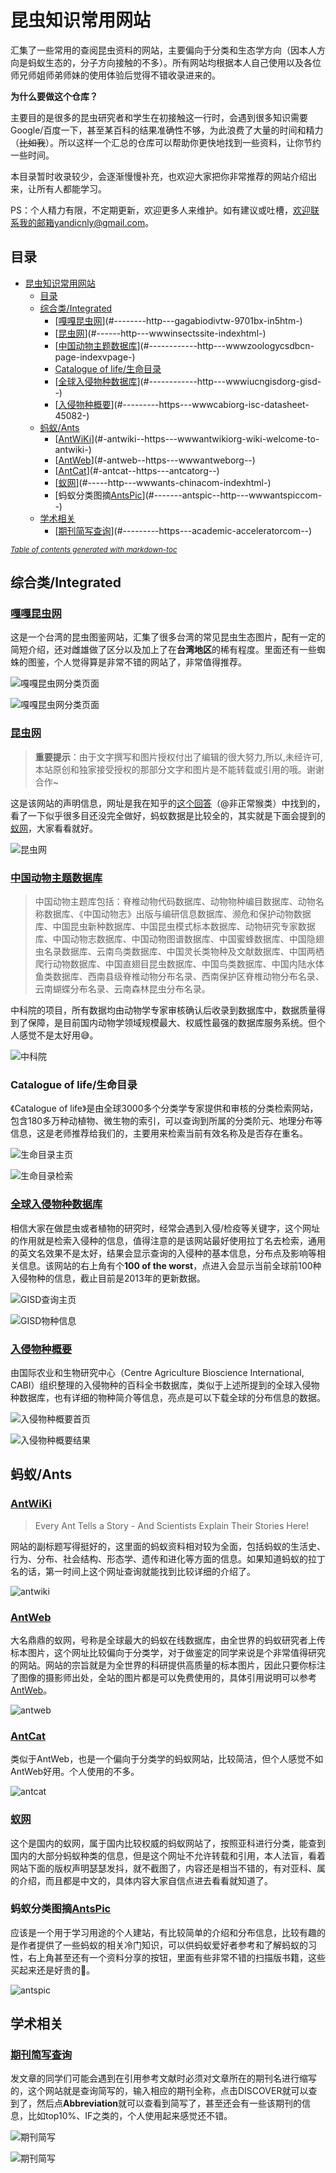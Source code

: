 # 昆虫知识常用网站



汇集了一些常用的查阅昆虫资料的网站，主要偏向于分类和生态学方向（因本人方向是蚂蚁生态的，分子方向接触的不多）。所有网站均根据本人自己使用以及各位师兄师姐师弟师妹的使用体验后觉得不错收录进来的。

**为什么要做这个仓库？**

主要目的是很多的昆虫研究者和学生在初接触这一行时，会遇到很多知识需要Google/百度一下，甚至某百科的结果准确性不够，为此浪费了大量的时间和精力（~~比如我~~）。所以这样一个汇总的仓库可以帮助你更快地找到一些资料，让你节约一些时间。

本目录暂时收录较少，会逐渐慢慢补充，也欢迎大家把你非常推荐的网站介绍出来，让所有人都能学习。

PS：个人精力有限，不定期更新，欢迎更多人来维护。如有建议或吐槽，欢迎联系我的邮箱yandicnly@gmail.com。

## 目录

- [昆虫知识常用网站](#--------)
  * [目录](#--)
  * [综合类/Integrated](#----integrated)
    + [[嘎嘎昆虫网](http://gaga.biodiv.tw/9701bx/in5.htm)](#--------http---gagabiodivtw-9701bx-in5htm-)
    + [[昆虫网](http://www.insects.site/index.html)](#------http---wwwinsectssite-indexhtml-)
    + [[中国动物主题数据库](http://www.zoology.csdb.cn/page/index.vpage)](#------------http---wwwzoologycsdbcn-page-indexvpage-)
    + [Catalogue of life/生命目录](#catalogue-of-life-----)
    + [[全球入侵物种数据库](http://www.iucngisd.org/gisd/)](#------------http---wwwiucngisdorg-gisd--)
    + [[入侵物种概要](https://www.cabi.org/isc/datasheet/45082)](#---------https---wwwcabiorg-isc-datasheet-45082-)
  * [蚂蚁/Ants](#---ants)
    + [[AntWiKi](https://www.antwiki.org/wiki/Welcome_to_AntWiki)](#-antwiki--https---wwwantwikiorg-wiki-welcome-to-antwiki-)
    + [[AntWeb](https://www.antweb.org/)](#-antweb--https---wwwantweborg--)
    + [[AntCat](https://antcat.org/)](#-antcat--https---antcatorg--)
    + [[蚁网](http://www.ants-china.com/index.html)](#-----http---wwwants-chinacom-indexhtml-)
    + [蚂蚁分类图摘[AntsPic](http://www.antspic.com/)](#-------antspic--http---wwwantspiccom--)
  * [学术相关](#----)
    + [[期刊简写查询](https://academic-accelerator.com/)](#---------https---academic-acceleratorcom--)

<small><i><a href='http://ecotrust-canada.github.io/markdown-toc/'>Table of contents generated with markdown-toc</a></i></small>

## 综合类/Integrated

### [嘎嘎昆虫网](http://gaga.biodiv.tw/9701bx/in5.htm)

这是一个台湾的昆虫图鉴网站，汇集了很多台湾的常见昆虫生态图片，配有一定的简短介绍，还对雌雄做了区分以及加上了在**台湾地区**的稀有程度。里面还有一些蜘蛛的图鉴，个人觉得算是非常不错的网站了，非常值得推荐。

![嘎嘎昆虫网分类页面](Image/gaga01.png)

![嘎嘎昆虫网分类页面](Image/gaga02.png)

### [昆虫网](http://www.insects.site/index.html)

> **重要提示**：由于文字撰写和图片授权付出了编辑的很大努力,所以,未经许可,本站原创和独家接受授权的那部分文字和图片是不能转载或引用的哦。谢谢合作~

这是该网站的声明信息，网址是我在知乎的[这个回答](https://www.zhihu.com/question/335047213/answer/751746737)（@非正常猴类）中找到的，看了一下似乎很多目还没完全做好，蚂蚁数据是比较全的，其实就是下面会提到的[蚁网](#蚁网)，大家看看就好。

![昆虫网](Image/insect01.png)

### [中国动物主题数据库](http://www.zoology.csdb.cn/page/index.vpage)

> 中国动物主题库包括：脊椎动物代码数据库、动物物种编目数据库、动物名称数据库、《中国动物志》出版与编研信息数据库、濒危和保护动物数据库、中国昆虫新种数据库、中国昆虫模式标本数据库、动物研究专家数据库、中国动物志数据库、中国动物图谱数据库、中国蜜蜂数据库、中国隐翅虫名录数据库、云南鸟类数据库、中国灵长类物种及文献数据库、中国两栖爬行动物数据库、中国直翅目昆虫数据库、中国鸟类数据库、中国内陆水体鱼类数据库、西南县级脊椎动物分布名录、西南保护区脊椎动物分布名录、云南蝴蝶分布名录、云南森林昆虫分布名录。

中科院的项目，所有数据均由动物学专家审核确认后收录到数据库中，数据质量得到了保障，是目前国内动物学领域规模最大、权威性最强的数据库服务系统。但个人感觉不是太好用😅。

![中科院](Image/zhongkeyuan01.png)

### Catalogue of life/生命目录

《Catalogue of life》是由全球3000多个分类学专家提供和审核的分类检索网站，包含180多万种动植物、微生物的索引，可以查询到所属的分类阶元、地理分布等信息，这是老师推荐给我们的，主要用来检索当前有效名称及是否存在重名。

![生命目录主页](Image/COF01.png)

![生命目录检索](Image/COF02.png)

### [全球入侵物种数据库](http://www.iucngisd.org/gisd/)

相信大家在做昆虫或者植物的研究时，经常会遇到入侵/检疫等关键字，这个网址的作用就是检索入侵种的信息，值得注意的是该网站最好使用拉丁名去检索，通用的英文名效果不是太好，结果会显示查询的入侵种的基本信息，分布点及影响等相关信息。该网站的右上角有个**100 of the worst**，点进入会显示当前全球前100种入侵物种的信息，截止目前是2013年的更新数据。

![GISD查询主页](Image/gisd01.png)

![GISD物种信息](Image/gisd02.png)

### [入侵物种概要](https://www.cabi.org/isc/datasheet/45082)

由国际农业和生物研究中心（Centre Agriculture Bioscience International, CABI）组织整理的入侵物种的百科全书数据库，类似于上述所提到的全球入侵物种数据库，也有详细的物种简介等信息，亮点是可以下载全球的分布信息的数据。

![入侵物种概要首页](Image/ISC01.png)

![入侵物种概要结果](Image/ISC02.png)

## 蚂蚁/Ants

### [AntWiKi](https://www.antwiki.org/wiki/Welcome_to_AntWiki)

> Every Ant Tells a Story - And Scientists Explain Their Stories Here!

网站的副标题写得挺好的，这里面的蚂蚁资料相对较为全面，包括蚂蚁的生活史、行为、分布、社会结构、形态学、遗传和进化等方面的信息。如果知道蚂蚁的拉丁名的话，第一时间上这个网址查询就能找到比较详细的介绍了。

![antwiki](Image/antwiki01.png)

### [AntWeb](https://www.antweb.org/)

大名鼎鼎的蚁网，号称是全球最大的蚂蚁在线数据库，由全世界的蚂蚁研究者上传标本图片，这个网址比较偏向于分类学，对于做鉴定的同学来说是个非常值得研究的网站。网站的宗旨就是为全世界的科研提供高质量的标本图片，因此只要你标注了图像的摄影师出处，全站的图片都是可以免费使用的，具体引用说明可以参考[AntWeb](https://www.antweb.org/citing_antweb.jsp)。

![antweb](Image/antweb01.png)

### [AntCat](https://antcat.org/)

类似于AntWeb，也是一个偏向于分类学的蚂蚁网站，比较简洁，但个人感觉不如AntWeb好用。个人使用的不多。

![antcat](Image/antcat01.png)

### [蚁网](http://www.ants-china.com/index.html)

这个是国内的蚁网，属于国内比较权威的蚂蚁网站了，按照亚科进行分类，能查到国内的大部分蚂蚁种类的信息，但是这个网址不允许转载和引用，本人法盲，看着网站下面的版权声明瑟瑟发抖，就不截图了，内容还是相当不错的，有对亚科、属的介绍，而且都是中文的，具体内容大家自信点进去看看就知道了。

### 蚂蚁分类图摘[AntsPic](http://www.antspic.com/)

应该是一个用于学习用途的个人建站，有比较简单的介绍和分布信息，比较有趣的是作者提供了一些蚂蚁的相关冷门知识，可以供蚂蚁爱好者参考和了解蚂蚁的习性，右上角甚至还有一个资料分享的按钮，里面有些非常不错的扫描版书籍，这些买起来还是好贵的👀。

![antspic](Image/antspic01.png)

## 学术相关

### [期刊简写查询](https://academic-accelerator.com/)

发文章的同学们可能会遇到在引用参考文献时必须对文章所在的期刊名进行缩写的，这个网站就是查询简写的，输入相应的期刊全称，点击DISCOVER就可以查到了，然后点**Abbreviation**就可以查看到简写了，甚至还会有一些该期刊的信息，比如top10%、IF之类的，个人使用起来感觉还不错。

![期刊简写](Image/AcademicAccelerator01.png)

![期刊简写](Image/AcademicAccelerator02.png)

